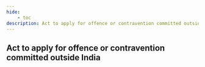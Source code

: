 ```yaml
---
hide:
    - toc
description: Act to apply for offence or contravention committed outside India
---
```


## Act to apply for offence or contravention committed outside India
